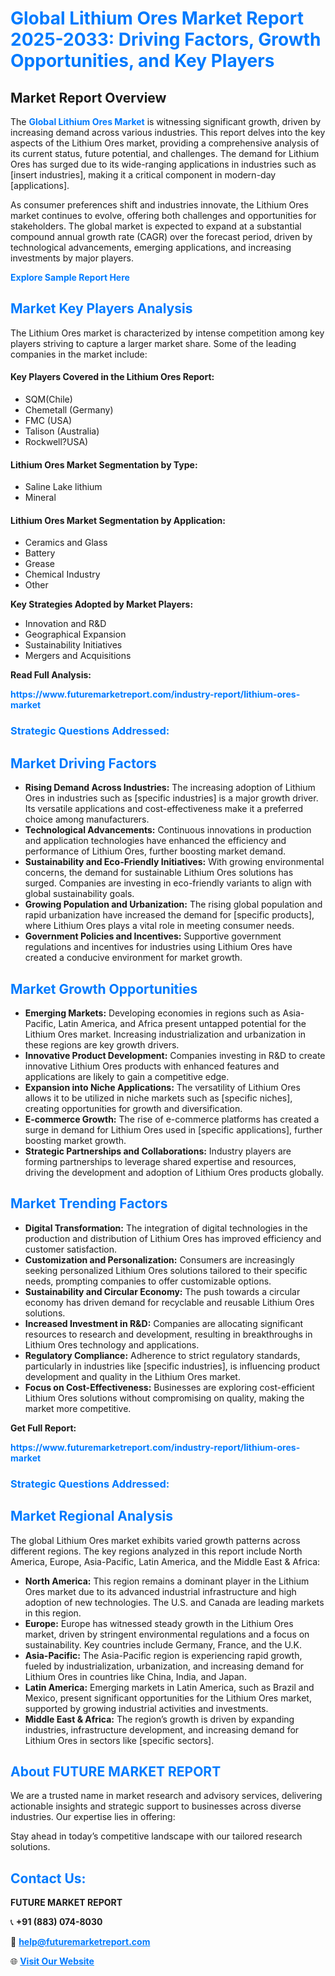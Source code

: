 <h1 style="color: #007BFF;">Global Lithium Ores Market Report 2025-2033: Driving Factors, Growth Opportunities, and Key Players</h1>

<section id="overview">
<h2>Market Report Overview</h2>
<p>The <a href="https://www.futuremarketreport.com/industry-report/lithium-ores-market" style="color: #007BFF; text-decoration: none;"><strong>Global Lithium Ores Market</strong></a> is witnessing significant growth, driven by increasing demand across various industries. This report delves into the key aspects of the Lithium Ores market, providing a comprehensive analysis of its current status, future potential, and challenges. The demand for Lithium Ores has surged due to its wide-ranging applications in industries such as [insert industries], making it a critical component in modern-day [applications].</p>
<p>As consumer preferences shift and industries innovate, the Lithium Ores market continues to evolve, offering both challenges and opportunities for stakeholders. The global market is expected to expand at a substantial compound annual growth rate (CAGR) over the forecast period, driven by technological advancements, emerging applications, and increasing investments by major players.</p>
</section>

<section id="overview">
<p><a href="https://www.futuremarketreport.com/request-sample/reportId=47267" style="color: #007BFF; text-decoration: none;"><strong>Explore Sample Report Here</strong></a></p>
</section>

<section id="key-players">
<h2 style="color: #007BFF;">Market Key Players Analysis</h2>
<p>The Lithium Ores market is characterized by intense competition among key players striving to capture a larger market share. Some of the leading companies in the market include:</p>
<h4>Key Players Covered in the Lithium Ores Report:</h4>
<ul><li>SQM(Chile)</li><li>Chemetall (Germany)</li><li>FMC (USA)</li><li>Talison (Australia)</li><li>Rockwell?USA)</li></ul>
<h4>Lithium Ores Market Segmentation by Type:</h4>
<ul><li>Saline Lake lithium</li><li>Mineral</li></ul>

<h4>Lithium Ores Market Segmentation by Application:</h4>
<ul><li>Ceramics and Glass</li><li>Battery</li><li>Grease</li><li>Chemical Industry</li><li>Other</li></ul>
<p><strong>Key Strategies Adopted by Market Players:</strong></p>
<ul>
<li>Innovation and R&D</li>
<li>Geographical Expansion</li>
<li>Sustainability Initiatives</li>
<li>Mergers and Acquisitions</li>
</ul>
</section>

<section>
<p><strong>Read Full Analysis: </strong></p><a href="https://www.futuremarketreport.com/industry-report/lithium-ores-market" style="color: #007BFF; text-decoration: none;"><strong>https://www.futuremarketreport.com/industry-report/lithium-ores-market</strong></a>
<h3 style="color: #007BFF;">Strategic Questions Addressed:</h3>
</section>

<section id="driving-factors">
<h2 style="color: #007BFF;">Market Driving Factors</h2>
<ul>
<li><strong>Rising Demand Across Industries:</strong> The increasing adoption of Lithium Ores in industries such as [specific industries] is a major growth driver. Its versatile applications and cost-effectiveness make it a preferred choice among manufacturers.</li>
<li><strong>Technological Advancements:</strong> Continuous innovations in production and application technologies have enhanced the efficiency and performance of Lithium Ores, further boosting market demand.</li>
<li><strong>Sustainability and Eco-Friendly Initiatives:</strong> With growing environmental concerns, the demand for sustainable Lithium Ores solutions has surged. Companies are investing in eco-friendly variants to align with global sustainability goals.</li>
<li><strong>Growing Population and Urbanization:</strong> The rising global population and rapid urbanization have increased the demand for [specific products], where Lithium Ores plays a vital role in meeting consumer needs.</li>
<li><strong>Government Policies and Incentives:</strong> Supportive government regulations and incentives for industries using Lithium Ores have created a conducive environment for market growth.</li>
</ul>
</section>

<section id="growth-opportunities">
<h2 style="color: #007BFF;">Market Growth Opportunities</h2>
<ul>
<li><strong>Emerging Markets:</strong> Developing economies in regions such as Asia-Pacific, Latin America, and Africa present untapped potential for the Lithium Ores market. Increasing industrialization and urbanization in these regions are key growth drivers.</li>
<li><strong>Innovative Product Development:</strong> Companies investing in R&D to create innovative Lithium Ores products with enhanced features and applications are likely to gain a competitive edge.</li>
<li><strong>Expansion into Niche Applications:</strong> The versatility of Lithium Ores allows it to be utilized in niche markets such as [specific niches], creating opportunities for growth and diversification.</li>
<li><strong>E-commerce Growth:</strong> The rise of e-commerce platforms has created a surge in demand for Lithium Ores used in [specific applications], further boosting market growth.</li>
<li><strong>Strategic Partnerships and Collaborations:</strong> Industry players are forming partnerships to leverage shared expertise and resources, driving the development and adoption of Lithium Ores products globally.</li>
</ul>
</section>

<section id="trending-factors">
<h2 style="color: #007BFF;">Market Trending Factors</h2>
<ul>
<li><strong>Digital Transformation:</strong> The integration of digital technologies in the production and distribution of Lithium Ores has improved efficiency and customer satisfaction.</li>
<li><strong>Customization and Personalization:</strong> Consumers are increasingly seeking personalized Lithium Ores solutions tailored to their specific needs, prompting companies to offer customizable options.</li>
<li><strong>Sustainability and Circular Economy:</strong> The push towards a circular economy has driven demand for recyclable and reusable Lithium Ores solutions.</li>
<li><strong>Increased Investment in R&D:</strong> Companies are allocating significant resources to research and development, resulting in breakthroughs in Lithium Ores technology and applications.</li>
<li><strong>Regulatory Compliance:</strong> Adherence to strict regulatory standards, particularly in industries like [specific industries], is influencing product development and quality in the Lithium Ores market.</li>
<li><strong>Focus on Cost-Effectiveness:</strong> Businesses are exploring cost-efficient Lithium Ores solutions without compromising on quality, making the market more competitive.</li>
</ul>
</section>

<section>
<p><strong>Get Full Report: </strong></p><a href="https://www.futuremarketreport.com/industry-report/lithium-ores-market" style="color: #007BFF; text-decoration: none;"><strong>https://www.futuremarketreport.com/industry-report/lithium-ores-market</strong></a>
<h3 style="color: #007BFF;">Strategic Questions Addressed:</h3>
</section>


<section id="regional-analysis">
<h2 style="color: #007BFF;">Market Regional Analysis</h2>
<p>The global Lithium Ores market exhibits varied growth patterns across different regions. The key regions analyzed in this report include North America, Europe, Asia-Pacific, Latin America, and the Middle East & Africa:</p>
<ul>
<li><strong>North America:</strong> This region remains a dominant player in the Lithium Ores market due to its advanced industrial infrastructure and high adoption of new technologies. The U.S. and Canada are leading markets in this region.</li>
<li><strong>Europe:</strong> Europe has witnessed steady growth in the Lithium Ores market, driven by stringent environmental regulations and a focus on sustainability. Key countries include Germany, France, and the U.K.</li>
<li><strong>Asia-Pacific:</strong> The Asia-Pacific region is experiencing rapid growth, fueled by industrialization, urbanization, and increasing demand for Lithium Ores in countries like China, India, and Japan.</li>
<li><strong>Latin America:</strong> Emerging markets in Latin America, such as Brazil and Mexico, present significant opportunities for the Lithium Ores market, supported by growing industrial activities and investments.</li>
<li><strong>Middle East & Africa:</strong> The region’s growth is driven by expanding industries, infrastructure development, and increasing demand for Lithium Ores in sectors like [specific sectors].</li>
</ul>
</section>

<footer>
<h2 style="color: #007BFF;">About FUTURE MARKET REPORT</h2>
<p>We are a trusted name in market research and advisory services, delivering actionable insights and strategic support to businesses across diverse industries. Our expertise lies in offering:</p>

<p>Stay ahead in today’s competitive landscape with our tailored research solutions.</p>

<h2 style="color: #007BFF;">Contact Us:</h2>
<p><strong>FUTURE MARKET REPORT</strong></p>
<p>📞 <strong>+91 (883) 074-8030</strong></p>
<p>📧 <strong><a href="mailto:help@futuremarketreport.com" style="color: #007BFF;">help@futuremarketreport.com</a></strong></p>
<p>🌐 <strong><a href="https://www.futuremarketreport.com/" style="color: #007BFF;">Visit Our Website</a></strong></p>
</footer>